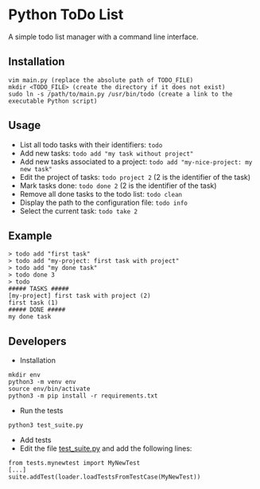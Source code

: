 # Python ToDo List
A simple todo list manager with a command line interface.

## Installation
```
vim main.py (replace the absolute path of TODO_FILE)
mkdir <TODO_FILE> (create the directory if it does not exist)
sudo ln -s /path/to/main.py /usr/bin/todo (create a link to the executable Python script)
```

## Usage
* List all todo tasks with their identifiers: `todo`
* Add new tasks: `todo add "my task without project"`
* Add new tasks associated to a project: `todo add "my-nice-project: my new task"`
* Edit the project of tasks: `todo project 2` (2 is the identifier of the task)
* Mark tasks done: `todo done 2` (2 is the identifier of the task)
* Remove all done tasks to the todo list: `todo clean`
* Display the path to the configuration file: `todo info`
* Select the current task: `todo take 2`

## Example
```
> todo add "first task"
> todo add "my-project: first task with project"
> todo add "my done task"
> todo done 3
> todo
##### TASKS #####
[my-project] first task with project (2)
first task (1)
##### DONE #####
my done task
```

## Developers
* Installation
```
mkdir env
python3 -m venv env
source env/bin/activate
python3 -m pip install -r requirements.txt
```
* Run the tests
```
python3 test_suite.py
```
* Add tests
* Edit the file [test_suite.py](./test_suite.py) and add the following lines:
```
from tests.mynewtest import MyNewTest
[...]
suite.addTest(loader.loadTestsFromTestCase(MyNewTest))
```
